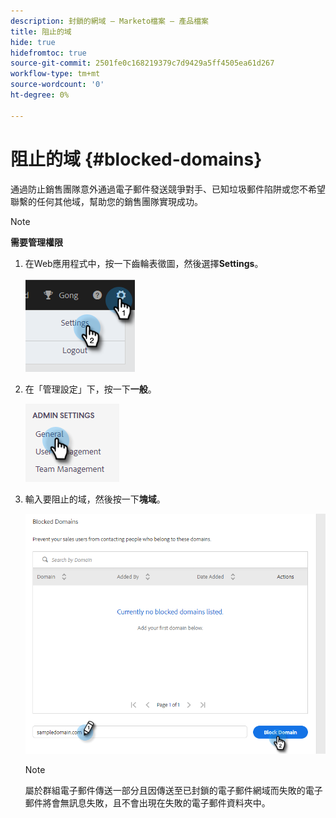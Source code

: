 ```yaml
---
description: 封鎖的網域 — Marketo檔案 — 產品檔案
title: 阻止的域
hide: true
hidefromtoc: true
source-git-commit: 2501fe0c168219379c7d9429a5ff4505ea61d267
workflow-type: tm+mt
source-wordcount: '0'
ht-degree: 0%

---
```


# 阻止的域 {#blocked-domains}

通過防止銷售團隊意外通過電子郵件發送競爭對手、已知垃圾郵件陷阱或您不希望聯繫的任何其他域，幫助您的銷售團隊實現成功。

>[!NOTE]
>
>**需要管理權限**

1. 在Web應用程式中，按一下齒輪表徵圖，然後選擇&#x200B;**Settings**。

   ![](assets/blocked-domains-1.png)

1. 在「管理設定」下，按一下&#x200B;**一般**。

   ![](assets/blocked-domains-2.png)

1. 輸入要阻止的域，然後按一下&#x200B;**塊域**。

   ![](assets/blocked-domains-3.png)

   >[!NOTE]
   >
   >屬於群組電子郵件傳送一部分且因傳送至已封鎖的電子郵件網域而失敗的電子郵件將會無訊息失敗，且不會出現在失敗的電子郵件資料夾中。
